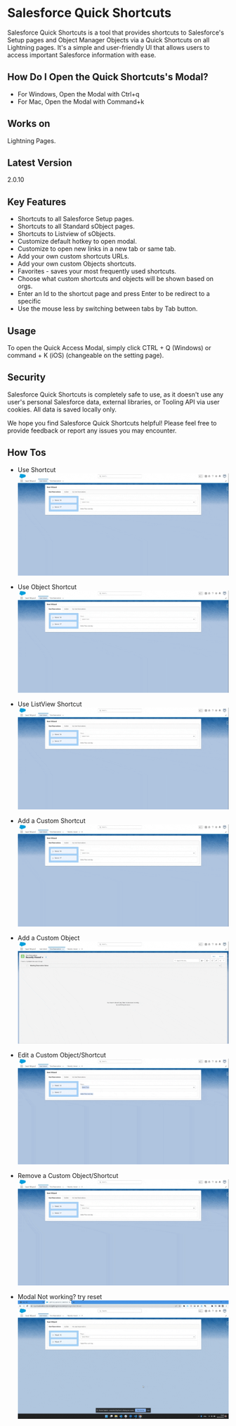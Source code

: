 # Salesforce Quick Shortcuts

Salesforce Quick Shortcuts is a tool that provides shortcuts to Salesforce's Setup pages and Object Manager Objects via a Quick Shortcuts on all Lightning pages. It's a simple and user-friendly UI that allows users to access important Salesforce information with ease.

## How Do I Open the Quick Shortcuts's Modal?
- For Windows, Open the Modal with Ctrl+q
- For Mac, Open the Modal with Command+k

## Works on

Lightning Pages.

## Latest Version

2.0.10

## Key Features

- Shortcuts to all Salesforce Setup pages.
- Shortcuts to all Standard sObject pages.
- Shortcuts to Listview of sObjects.
- Customize default hotkey to open modal.
- Customize to open new links in a new tab or same tab.
- Add your own custom shortcuts URLs.
- Add your own custom Objects shortcuts.
- Favorites - saves your most frequently used shortcuts.
- Choose what custom shortcuts and objects will be shown based on orgs.
- Enter an Id to the shortcut page and press Enter to be redirect to a specific
- Use the mouse less by switching between tabs by Tab button.

## Usage

To open the Quick Access Modal, simply click CTRL + Q (Windows) or command + K (iOS) (changeable on the setting page).

## Security

Salesforce Quick Shortcuts is completely safe to use, as it doesn't use any user's personal Salesforce data, external libraries, or Tooling API via user cookies. All data is saved locally only.

We hope you find Salesforce Quick Shortcuts helpful! Please feel free to provide feedback or report any issues you may encounter.


## How Tos

-  Use Shortcut
![Use Shortcut](https://github.com/bigkemp/Salesforce-Quick-Access-Bar/blob/main/resources/Shortcut%20Example.gif?raw=true)

-  Use Object Shortcut
![Use Object](https://github.com/bigkemp/Salesforce-Quick-Access-Bar/blob/main/resources/Listview%20Shortcut%20Example.gif?raw=true)

-  Use ListView Shortcut
![Use ListView](https://github.com/bigkemp/Salesforce-Quick-Access-Bar/blob/main/resources/Listview%20Shortcut%20Example.gif?raw=true)

-  Add a Custom Shortcut
![Add a Custom Shortcut](https://github.com/bigkemp/Salesforce-Quick-Access-Bar/blob/main/resources/Add%20shortcut.gif?raw=true)

-  Add a Custom Object
![Add a Custom Object](https://github.com/bigkemp/Salesforce-Quick-Access-Bar/blob/main/resources/Add%20Objs.gif?raw=true)

-  Edit a Custom Object/Shortcut
![Edit a Custom Object Shortcut](https://github.com/bigkemp/Salesforce-Quick-Access-Bar/blob/main/resources/Edit%20saved%20Objs.gif?raw=true)

-  Remove a Custom Object/Shortcut
![Remove a Custom Object Shortcut](https://github.com/bigkemp/Salesforce-Quick-Access-Bar/blob/main/resources/Removing%20a%20saved%20Shortut.gif?raw=true)

-  Modal Not working? try reset
![Use Reset](https://github.com/bigkemp/Salesforce-Quick-Access-Bar/blob/main/resources/Reset%20exmaple.gif?raw=true)
